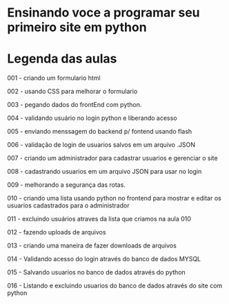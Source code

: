 # Ensinando voce a programar seu primeiro site em python
# Legenda das aulas

001 - criando um formulario html

002 - usando CSS para melhorar o formulario

003 - pegando dados do frontEnd com python.

004 - validando usuário no login python e liberando acesso
 
005 - enviando menssagem do backend p/ fontend usando flash

006 - validação de login de usuarios salvos em um arquivo .JSON

007 - criando um administrador para cadastrar usuarios e gerenciar o site

008 - cadastrando usuarios em um arquivo JSON para usar no login

009 - melhorando a segurança das rotas.

010 - criando uma lista usando python no frontend para mostrar e editar os usuarios cadastrados para o administrador

011 - excluindo usuários atraves da lista que criamos na aula 010

012 - fazendo uploads de arquivos

013 - criando uma maneira de fazer downloads de arquivos

014 - Validando acesso do login através do banco de dados MYSQL

015 - Salvando usuarios no banco de dados através do python

016 - Listando e excluindo usuarios do banco de dados através do site com python


